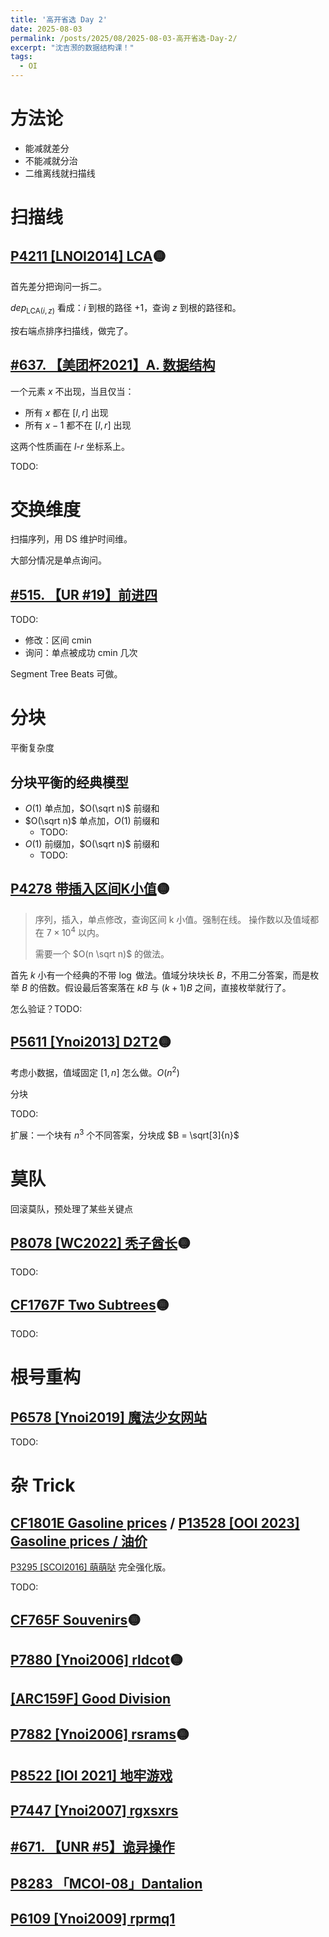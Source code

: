 ```yaml
---
title: '高开省选 Day 2'
date: 2025-08-03
permalink: /posts/2025/08/2025-08-03-高开省选-Day-2/
excerpt: "沈吉滪的数据结构课！"
tags:
  - OI
---
```


# 方法论

- 能减就差分
- 不能减就分治
- 二维离线就扫描线

# 扫描线

## [P4211 [LNOI2014] LCA](https://www.luogu.com.cn/problem/P4211)🟡

首先差分把询问一拆二。

$dep_{\text{LCA}(i,z)}$ 看成：$i$ 到根的路径 $+1$，查询 $z$ 到根的路径和。

按右端点排序扫描线，做完了。

## [#637. 【美团杯2021】A. 数据结构](https://uoj.ac/problem/637)

一个元素 $x$ 不出现，当且仅当：
- 所有 $x$ 都在 $[l,r]$ 出现
- 所有 $x-1$ 都不在 $[l,r]$ 出现

这两个性质画在 $l$-$r$ 坐标系上。

TODO:

# 交换维度

扫描序列，用 DS 维护时间维。

大部分情况是单点询问。

## [#515. 【UR #19】前进四](https://uoj.ac/problem/515)

TODO:

- 修改：区间 cmin
- 询问：单点被成功 cmin 几次

Segment Tree Beats 可做。

# 分块

平衡复杂度

## 分块平衡的经典模型

- $O(1)$ 单点加，$O(\sqrt n)$ 前缀和
- $O(\sqrt n)$ 单点加，$O(1)$ 前缀和
  - TODO:
- $O(1)$ 前缀加，$O(\sqrt n)$ 前缀和
  - TODO:

## [P4278 带插入区间K小值](https://www.luogu.com.cn/problem/P4278)🟡

> 序列，插入，单点修改，查询区间 k 小值。强制在线。
> 操作数以及值域都在 $7 \times 10^4$ 以内。
>
> 需要一个 $O(n \sqrt n)$ 的做法。

首先 $k$ 小有一个经典的不带 $\log$ 做法。值域分块块长 $B$，不用二分答案，而是枚举 $B$ 的倍数。假设最后答案落在 $kB$ 与 $(k+1)B$ 之间，直接枚举就行了。

怎么验证？TODO:

## [P5611 [Ynoi2013] D2T2](https://www.luogu.com.cn/problem/P5611)🟡

考虑小数据，值域固定 $[1,n]$ 怎么做。$O(n^2)$

分块

TODO:




扩展：一个块有 $n^3$ 个不同答案，分块成 $B = \sqrt[3]{n}$

# 莫队

回滚莫队，预处理了某些关键点

## [P8078 [WC2022] 秃子酋长](https://www.luogu.com.cn/problem/P8078)🟡

TODO:

## [CF1767F Two Subtrees](https://www.luogu.com.cn/problem/CF1767F)🟡

TODO:

# 根号重构

## [P6578 [Ynoi2019] 魔法少女网站](https://www.luogu.com.cn/problem/P6578)

TODO:

# 杂 Trick

## [CF1801E Gasoline prices](https://www.luogu.com.cn/problem/CF1801E) / [P13528 [OOI 2023] Gasoline prices / 油价](https://www.luogu.com.cn/problem/P13528)

[P3295 [SCOI2016] 萌萌哒](https://www.luogu.com.cn/problem/P3295) 完全强化版。

TODO:

## [CF765F Souvenirs](https://www.luogu.com.cn/problem/CF765F)🟡

## [P7880 [Ynoi2006] rldcot](https://www.luogu.com.cn/problem/P7880)🟡

## [[ARC159F] Good Division](https://www.luogu.com.cn/problem/AT_arc159_f)

## [P7882 [Ynoi2006] rsrams](https://www.luogu.com.cn/problem/P7882)🟡

## [P8522 [IOI 2021] 地牢游戏](https://www.luogu.com.cn/problem/P8522)

## [P7447 [Ynoi2007] rgxsxrs](https://www.luogu.com.cn/problem/P7447)

## [#671. 【UNR #5】诡异操作](https://uoj.ac/problem/671)

## [P8283 「MCOI-08」Dantalion](https://www.luogu.com.cn/problem/P8283)

## [P6109 [Ynoi2009] rprmq1](https://www.luogu.com.cn/problem/P6109)